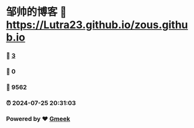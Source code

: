 # 邹帅的博客 :link: https://Lutra23.github.io/zous.github.io 
### :page_facing_up: [3](https://Lutra23.github.io/zous.github.io/tag.html) 
### :speech_balloon: 0 
### :hibiscus: 9562 
### :alarm_clock: 2024-07-25 20:31:03 
### Powered by :heart: [Gmeek](https://github.com/Meekdai/Gmeek)
